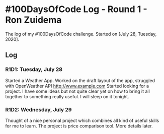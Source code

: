 # #100DaysOfCode Log - Round 1 - Ron Zuidema

The log of my #100DaysOfCode challenge. Started on [July 28, Tuesday, 2020].

## Log

### R1D1: Tuesday, July 28
Started a Weather App. Worked on the draft layout of the app, struggled with OpenWeather API http://www.example.com
Started looking for a project. I have some ideas but not quite clear yet on how to bring it all together to something really useful. I will sleep on it tonight.

### R1D2: Wednesday, July 29
Thought of a nice personal project which combines all kind of useful skills for me to learn.
The project is price comparison tool. More details later.
